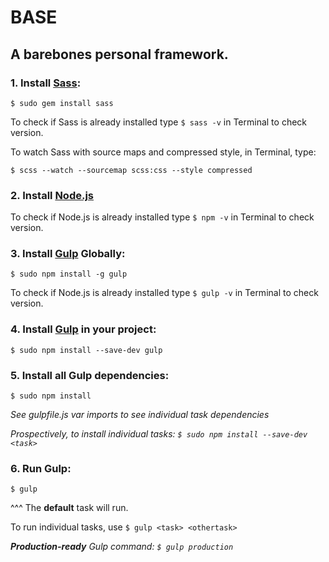 # BASE

## A barebones personal framework.

### 1. Install [Sass](http://sass-lang.com/):

```
$ sudo gem install sass
```

To check if Sass is already installed type `$ sass -v` in Terminal to check version.

To watch Sass with source maps and compressed style, in Terminal, type:

```
$ scss --watch --sourcemap scss:css --style compressed
```

### 2. Install [Node.js](http://nodejs.org/download/)

To check if Node.js is already installed type `$ npm -v` in Terminal to check version.

### 3. Install [Gulp](http://gulpjs.com/) Globally:

```
$ sudo npm install -g gulp
```

To check if Node.js is already installed type `$ gulp -v` in Terminal to check version.

### 4. Install [Gulp](http://gulpjs.com/) in your project:
```
$ sudo npm install --save-dev gulp
```

### 5. Install all Gulp dependencies:

```
$ sudo npm install
```

*See gulpfile.js var imports to see individual task dependencies*

*Prospectively, to install individual tasks: `$ sudo npm install --save-dev <task>`*

### 6. Run Gulp:

```
$ gulp
```

^^^ The **default** task will run.

To run individual tasks, use `$ gulp <task> <othertask>`

*__Production-ready__ Gulp command: `$ gulp production`*
